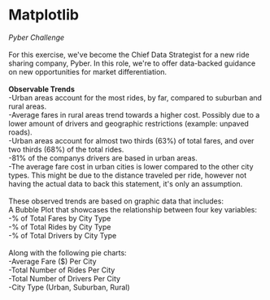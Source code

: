 # Matplotlib

*Pyber Challenge*<br/>
<br/>
For this exercise, we've become the Chief Data Strategist for a new ride sharing company, Pyber. In this role, we're to offer data-backed guidance on new opportunities for market differentiation.<br/>
<br/>
**Observable Trends**<br/>
-Urban areas account for the most rides, by far, compared to suburban and rural areas.<br/>
-Average fares in rural areas trend towards a higher cost.  Possibly due to a lower amount of drivers and geographic restrictions (example: unpaved roads).<br/>
-Urban areas account for almost two thirds (63%) of total fares, and over two thirds (68%) of the total rides.<br/>
-81% of the companys drivers are based in urban areas.<br/>
-The average fare cost in urban cities is lower compared to the other city types.  This might be due to the distance traveled per ride, however not having the actual data to back this statement, it's only an assumption.<br/>
<br/>
These observed trends are based on graphic data that includes:<br/>
A Bubble Plot that showcases the relationship between four key variables:<br/>
-% of Total Fares by City Type<br/>
-% of Total Rides by City Type<br/>
-% of Total Drivers by City Type<br/>
<br/>
Along with the following pie charts:<br/>
-Average Fare ($) Per City<br/>
-Total Number of Rides Per City<br/>
-Total Number of Drivers Per City<br/>
-City Type (Urban, Suburban, Rural)<br/>
